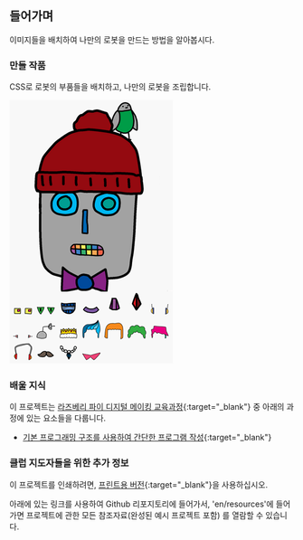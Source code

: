 ## 들어가며

이미지들을 배치하여 나만의 로봇을 만드는 방법을 알아봅시다.

### 만들 작품

CSS로 로봇의 부품들을 배치하고, 나만의 로봇을 조립합니다.

![스크린샷](images/robot-final.png)

### 배울 지식

이 프로젝트는 [라즈베리 파이 디지털 메이킹 교육과정](https://rpf.io/curriculum){:target="_blank"} 중 아래의 과정에 있는 요소들을 다룹니다.

+ [기본 프로그래밍 구조를 사용하여 간단한 프로그램 작성](https://www.raspberrypi.org/curriculum/programming/creator){:target="_blank"}

### 클럽 지도자들을 위한 추가 정보

이 프로젝트를 인쇄하려면, [프린트용 버전](https://projects.raspberrypi.org/ko-KR/projects/build-a-robot/print){:target="_blank"}을 사용하십시오.

아래에 있는 링크를 사용하여 Github 리포지토리에 들어가서, 'en/resources'에 들어가면 프로젝트에 관한 모든 참조자료(완성된 예시 프로젝트 포함) 를 열람할 수 있습니다.